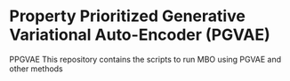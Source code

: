 # Property Prioritized Generative Variational Auto-Encoder (PGVAE)
PPGVAE
This repository contains the scripts to run MBO using PGVAE and other methods
